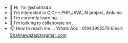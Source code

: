 - 👋 Hi, I’m @shah1345
- 👀 I’m interested in C,C++,PHP,JAVA, AI project, Arduino
- 🌱 I’m currently learning ...
- 💞️ I’m looking to collaborate on ...
- 📫 How to reach me ... Whats Aoo : 01943955579 Email: Shahnewazaziz@gmail.com

<!---
shah1345/shah1345 is a ✨ special ✨ repository because its `README.md` (this file) appears on your GitHub profile.
You can click the Preview link to take a look at your changes.
--->
